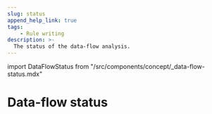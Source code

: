 ```yaml
---
slug: status
append_help_link: true
tags:
    - Rule writing
description: >-
  The status of the data-flow analysis.
---
```


import DataFlowStatus from "/src/components/concept/_data-flow-status.mdx"

# Data-flow status

<DataFlowStatus />
